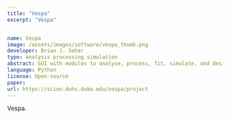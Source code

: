 ```yaml
---
title: "Vespa"
excerpt: "Vespa"


name: Vespa
image: /assets/images/software/vespa_thumb.png
developer: Brian J. Soher
type: analysis processing simulation
abstract: GUI with modules to analyse, process, fit, simulate, and design pulses
language: Python
license: Open-source
paper:
url: https://scion.duhs.duke.edu/vespa/project
---
```


Vespa.
